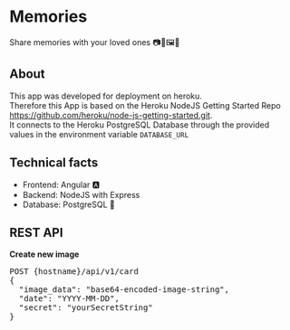 # Memories
Share memories with your loved ones 📷🤗🖼💌

## About
This app was developed for deployment on heroku.  
Therefore this App is based on the Heroku NodeJS Getting Started Repo https://github.com/heroku/node-js-getting-started.git.  
It connects to the Heroku PostgreSQL Database through the provided values in the environment variable `DATABASE_URL`  


## Technical facts
* Frontend: Angular 🅰
* Backend: NodeJS with Express
* Database: PostgreSQL 🐘

## REST API
**Create new image**
<pre>
POST {hostname}/api/v1/card
{
  "image_data": "base64-encoded-image-string",
  "date": "YYYY-MM-DD",
  "secret": "yourSecretString"
}
</pre>
